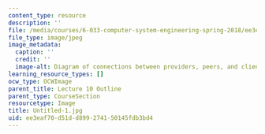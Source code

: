 ```yaml
---
content_type: resource
description: ''
file: /media/courses/6-033-computer-system-engineering-spring-2018/ee3eaf70d51dd899274150145fdb3bd4_Untitled-1.jpg
file_type: image/jpeg
image_metadata:
  caption: ''
  credit: ''
  image-alt: Diagram of connections between providers, peers, and clients.
learning_resource_types: []
ocw_type: OCWImage
parent_title: Lecture 10 Outline
parent_type: CourseSection
resourcetype: Image
title: Untitled-1.jpg
uid: ee3eaf70-d51d-d899-2741-50145fdb3bd4
---
```

